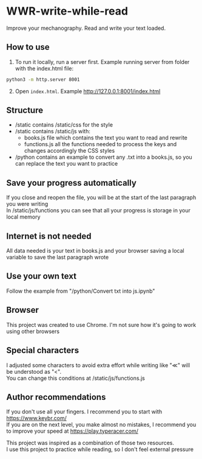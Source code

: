 # WWR-write-while-read
Improve your mechanography. Read and write your text loaded.

## How to use
1. To run it locally, run a server first. Example running server from folder with the index.html file:
```bash
python3 -m http.server 8001
```
2. Open `index.html`. Example http://127.0.0.1:8001/index.html

## Structure
- /static contains /static/css for the style  
- /static contains /static/js with:
  +  books.js file which contains the text you want to read and rewrite
  +  functions.js all the functions needed to process the keys and changes accordingly the CSS styles
- /python contains an example to convert any .txt into a books.js, so you can replace the text you want to practice

## Save your progress automatically
If you close and reopen the file, you will be at the start of the last paragraph you were writing  
In /static/js/functions you can see that all your progress is storage in your local memory

## Internet is not needed
All data needed is your text in books.js and your browser saving a local variable to save the last paragraph wrote

## Use your own text
Follow the example from "/python/Convert txt into js.ipynb"

## Browser
This project was created to use Chrome. I'm not sure how it's going to work using other browsers

## Special characters
I adjusted some characters to avoid extra effort while writing like "≪" will be understood as "<".  
You can change this conditions at /static/js/functions.js

## Author recommendations
If you don't use all your fingers. I recommend you to start with https://www.keybr.com/  
If you are on the next level, you make almost no mistakes, I recommend you to improve your speed at https://play.typeracer.com/  

This project was inspired as a combination of those two resources.   
I use this project to practice while reading, so I don't feel external pressure
